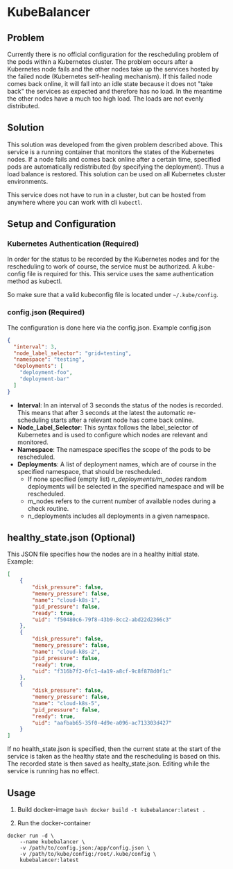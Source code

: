 # KubeBalancer
## Problem
Currently there is no official configuration for the rescheduling problem of the pods within a Kubernetes cluster. The problem occurs after a Kubernetes node fails and the other nodes take up the services hosted by the failed node (Kubernetes self-healing mechanism). If this failed node comes back online, it will fall into an idle state because it does not "take back" the services as expected and therefore has no load. In the meantime the other nodes have a much too high load. The loads are not evenly distributed.


## Solution
This solution was developed from the given problem described above. This service is a running container that monitors the states of the Kubernetes nodes. If a node fails and comes back online after a certain time, specified pods are automatically redistributed (by specifying the deployment). Thus a load balance is restored. This solution can be used on all Kubernetes cluster environments.

This service does not have to run in a cluster, but can be hosted from anywhere where you can work with cli ```kubectl```.
## Setup and Configuration
### Kubernetes Authentication (Required)
In order for the status to be recorded by the Kubernetes nodes and for the rescheduling to work of course, the service must be authorized. A kube-config file is required for this. This service uses the same authentication method as kubectl.

So make sure that a valid kubeconfig file is located under ```~/.kube/config```.

### config.json (Required)
The configuration is done here via the config.json.
Example config.json
```json
{
  "interval": 3,
  "node_label_selector": "grid=testing",
  "namespace": "testing",
  "deployments": [
    "deployment-foo",
    "deployment-bar"
  ]
}
```

- **Interval**: In an interval of 3 seconds the status of the nodes is recorded. This means that after 3 seconds at the latest the automatic re-scheduling starts after a relevant node has come back online.
- **Node_Label_Selector**: This syntax follows the label_selector of Kubernetes and is used to configure which nodes are relevant and monitored.
- **Namespace**: The namespace specifies the scope of the pods to be rescheduled.
- **Deployments**: A list of deployment names, which are of course in the specified namespace, that should be rescheduled. 
    - If none specified (empty list) *n_deployments/m_nodes* random deployments will be selected in the specified namespace and will be rescheduled. 
    - m_nodes refers to the current number of available nodes during a check routine.
    - n_deployments includes all deployments in a given namespace. 

## healthy_state.json (Optional)
This JSON file specifies how the nodes are in a healthy initial state.
Example:
```json
[
    {
        "disk_pressure": false,
        "memory_pressure": false,
        "name": "cloud-k8s-1",
        "pid_pressure": false,
        "ready": true,
        "uid": "f50480c6-79f8-43b9-8cc2-abd22d2366c3"
    },
    {
        "disk_pressure": false,
        "memory_pressure": false,
        "name": "cloud-k8s-2",
        "pid_pressure": false,
        "ready": true,
        "uid": "f316b7f2-0fc1-4a19-a8cf-9c8f878d0f1c"
    },
    {
        "disk_pressure": false,
        "memory_pressure": false,
        "name": "cloud-k8s-5",
        "pid_pressure": false,
        "ready": true,
        "uid": "aafbab65-35f0-4d9e-a096-ac713303d427"
    }
]
```

If no health_state.json is specified, then the current state at the start of the service is taken as the healthy state and the rescheduling is based on this. The recorded state is then saved as healty_state.json. Editing while the service is running has no effect.

## Usage

1. Build docker-image
```bash docker build -t kubebalancer:latest . ```

2. Run the docker-container
```
docker run -d \
    --name kubebalancer \
    -v /path/to/config.json:/app/config.json \
    -v /path/to/kube/config:/root/.kube/config \
    kubebalancer:latest
```

